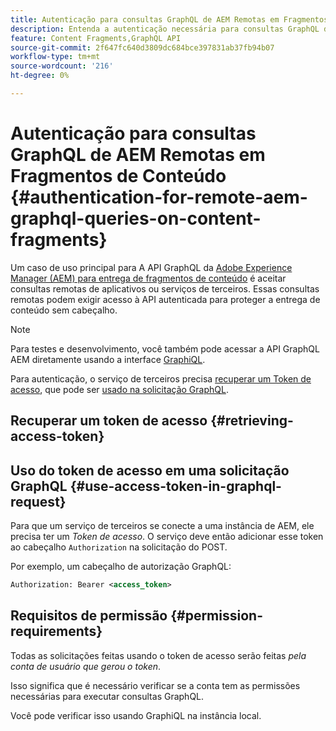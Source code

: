 ```yaml
---
title: Autenticação para consultas GraphQL de AEM Remotas em Fragmentos de Conteúdo
description: Entenda a autenticação necessária para consultas GraphQL de AEM Remotas para proteger sua entrega de conteúdo sem periféricos.
feature: Content Fragments,GraphQL API
source-git-commit: 2f647fc640d3809dc684bce397831ab37fb94b07
workflow-type: tm+mt
source-wordcount: '216'
ht-degree: 0%

---
```


# Autenticação para consultas GraphQL de AEM Remotas em Fragmentos de Conteúdo {#authentication-for-remote-aem-graphql-queries-on-content-fragments}

Um caso de uso principal para A API GraphQL da [Adobe Experience Manager (AEM) para entrega de fragmentos de conteúdo](/help/assets/content-fragments/graphql-api-content-fragments.md) é aceitar consultas remotas de aplicativos ou serviços de terceiros. Essas consultas remotas podem exigir acesso à API autenticada para proteger a entrega de conteúdo sem cabeçalho.

>[!NOTE]
>
>Para testes e desenvolvimento, você também pode acessar a API GraphQL AEM diretamente usando a interface [GraphiQL](/help/assets/content-fragments/graphql-api-content-fragments.md#graphiql-interface).

Para autenticação, o serviço de terceiros precisa [recuperar um Token de acesso](#retrieving-access-token), que pode ser [usado na solicitação GraphQL](#use-access-token-in-graphql-request).

## Recuperar um token de acesso {#retrieving-access-token}

<!-- 6.5.10.0 - does this page need to be migrated? -->

<!--
See [Generating Access Tokens for Server Side APIs](/help/sites-developing/generating-access-tokens-for-server-side-apis.md) for full details.
-->

## Uso do token de acesso em uma solicitação GraphQL {#use-access-token-in-graphql-request}

Para que um serviço de terceiros se conecte a uma instância de AEM, ele precisa ter um *Token de acesso*. O serviço deve então adicionar esse token ao cabeçalho `Authorization` na solicitação do POST.

Por exemplo, um cabeçalho de autorização GraphQL:

```xml
Authorization: Bearer <access_token>
```

## Requisitos de permissão {#permission-requirements}

Todas as solicitações feitas usando o token de acesso serão feitas *pela conta de usuário que gerou o token*.

Isso significa que é necessário verificar se a conta tem as permissões necessárias para executar consultas GraphQL.

Você pode verificar isso usando GraphiQL na instância local.
